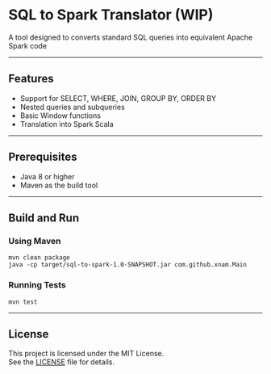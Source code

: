 # SQL to Spark Translator (WIP)

A tool designed to converts standard SQL queries into equivalent Apache Spark code

---

## Features

- Support for SELECT, WHERE, JOIN, GROUP BY, ORDER BY
- Nested queries and subqueries
- Basic Window functions
- Translation into Spark Scala

---

## Prerequisites

- Java 8 or higher
- Maven as the build tool

---

## Build and Run

### Using Maven

```mvn clean package``` \
```java -cp target/sql-to-spark-1.0-SNAPSHOT.jar com.github.xnam.Main```

### Running Tests

```mvn test ```

---

## License

This project is licensed under the MIT License.  
See the [LICENSE](./LICENSE) file for details.